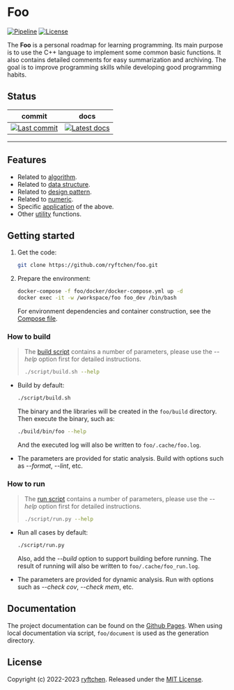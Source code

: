 # Foo

[![Pipeline](https://img.shields.io/github/actions/workflow/status/ryftchen/foo/pipeline.yml?branch=master&label=pipeline&logo=github&logoColor=white)](https://github.com/ryftchen/foo/actions/workflows/pipeline.yml) [![License](https://img.shields.io/github/license/ryftchen/foo?label=license&logo=github&logoColor=white)](https://github.com/ryftchen/foo/blob/master/LICENSE)

The **Foo** is a personal roadmap for learning programming. Its main purpose is to use the C++ language to implement some common basic functions. It also contains detailed comments for easy summarization and archiving. The goal is to improve programming skills while developing good programming habits.

## Status

|commit|docs|
|:-:|:-:|
|[![Last commit](https://img.shields.io/github/last-commit/ryftchen/foo/master?label=last%20commit&logo=git&logoColor=white)](https://github.com/ryftchen/foo/commits/master)|[![Latest docs](https://img.shields.io/github/last-commit/ryftchen/foo/gh-pages?label=latest%20docs&logo=git&logoColor=white)](https://ryftchen.github.io/foo/)|

---

## Features

- Related to [algorithm](https://github.com/ryftchen/foo/tree/master/algorithm).
- Related to [data structure](https://github.com/ryftchen/foo/tree/master/data_structure).
- Related to [design pattern](https://github.com/ryftchen/foo/tree/master/design_pattern).
- Related to [numeric](https://github.com/ryftchen/foo/tree/master/numeric).
- Specific [application](https://github.com/ryftchen/foo/tree/master/application) of the above.
- Other [utility](https://github.com/ryftchen/foo/tree/master/utility) functions.

## Getting started

1. Get the code:

    ```bash
    git clone https://github.com/ryftchen/foo.git
    ```

2. Prepare the environment:

    ```bash
    docker-compose -f foo/docker/docker-compose.yml up -d
    docker exec -it -w /workspace/foo foo_dev /bin/bash
    ```

    For environment dependencies and container construction, see the [Compose file](https://github.com/ryftchen/foo/blob/master/docker/docker-compose.yml).

### How to build

> The [build script](https://github.com/ryftchen/foo/blob/master/script/build.sh) contains a number of parameters, please use the *-\-help* option first for detailed instructions.
>
> ```bash
> ./script/build.sh --help
> ```

- Build by default:

  ```bash
  ./script/build.sh
  ```

  The binary and the libraries will be created in the `foo/build` directory. Then execute the binary, such as:

  ```bash
  ./build/bin/foo --help
  ```

  And the executed log will also be written to `foo/.cache/foo.log`.
- The parameters are provided for static analysis. Build with options such as *-\-format*, *-\-lint*, etc.

### How to run

> The [run script](https://github.com/ryftchen/foo/blob/master/script/run.py) contains a number of parameters, please use the *-\-help* option first for detailed instructions.
>
> ```bash
> ./script/run.py --help
> ```

- Run all cases by default:

  ```bash
  ./script/run.py
  ```

  Also, add the *-\-build* option to support building before running. The result of running will also be written to `foo/.cache/foo_run.log`.

- The parameters are provided for dynamic analysis. Run with options such as *-\-check cov*, *-\-check mem*, etc.

## Documentation

The project documentation can be found on the [Github Pages](https://ryftchen.github.io/foo/). When using local documentation via script, `foo/document` is used as the generation directory.

## License

Copyright (c) 2022-2023 [ryftchen](https://github.com/ryftchen). Released under the [MIT License](https://github.com/ryftchen/foo/blob/master/LICENSE).
